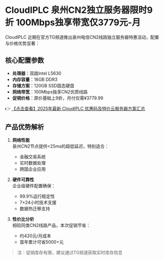 # CloudIPLC 泉州CN2独立服务器限时9折 100Mbps独享带宽仅3779元-月

CloudIPLC 近期在官方TG频道推出泉州电信CN2线路独立服务器特惠活动，配置与价格优势显著：

## 核心配置参数
- **处理器**：双路Intel L5630
- **内存容量**：16GB DDR3
- **存储方案**：120GB SSD固态硬盘
- **网络带宽**：100Mbps独享CN2优质线路
- **促销价格**：原价基础上9折，月付仅需¥3779.99

👉 [【点击查看】2025年最新 CloudIPLC 优惠码及特价云服务器方案汇总](https://bit.ly/cloudiplc)

## 产品优势解析
1. **网络性能**  
   泉州CN2节点提供<25ms的超低延迟，特别适合：
   - 金融交易系统
   - 实时数据处理
   - 跨国企业应用

2. **硬件可靠性**  
   企业级硬件配置确保：
   - 99.9%运行稳定性
   - 7×24小时技术支援
   - 数据热迁移支持

3. **性价比分析**  
   相较同类CN2线路产品，本次促销节省：
   - 约420元/月成本
   - 首年累计可省5000+元

> 注：促销库存有限，建议通过TG频道获取实时库存信息